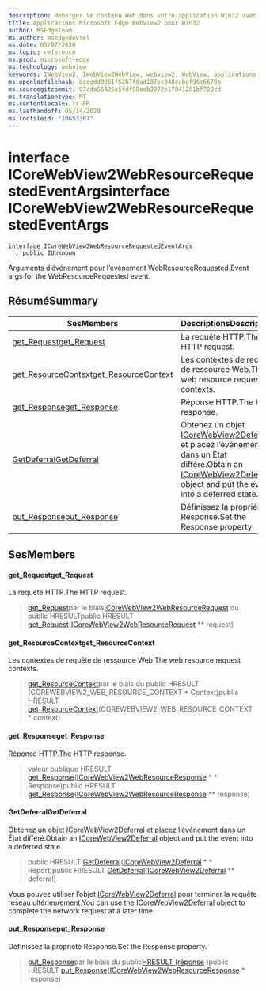 ```yaml
---
description: Héberger le contenu Web dans votre application Win32 avec le contrôle Microsoft Edge WebView2
title: Applications Microsoft Edge WebView2 pour Win32
author: MSEdgeTeam
ms.author: msedgedevrel
ms.date: 05/07/2020
ms.topic: reference
ms.prod: microsoft-edge
ms.technology: webview
keywords: IWebView2, IWebView2WebView, webview2, WebView, applications Win32, Win32, Edge, ICoreWebView2, ICoreWebView2Controller, contrôle de navigateur, html Edge
ms.openlocfilehash: 8cdedd8051f52b7f6ad187ec948eabef96c6670b
ms.sourcegitcommit: 07cda56425e5fdf90eeb3972e17041261bf720cd
ms.translationtype: MT
ms.contentlocale: fr-FR
ms.lasthandoff: 05/14/2020
ms.locfileid: "10653307"
---
```

# <span data-ttu-id="b958e-104">interface ICoreWebView2WebResourceRequestedEventArgs</span><span class="sxs-lookup"><span data-stu-id="b958e-104">interface ICoreWebView2WebResourceRequestedEventArgs</span></span> 

```
interface ICoreWebView2WebResourceRequestedEventArgs
  : public IUnknown
```

<span data-ttu-id="b958e-105">Arguments d’événement pour l’événement WebResourceRequested.</span><span class="sxs-lookup"><span data-stu-id="b958e-105">Event args for the WebResourceRequested event.</span></span>

## <span data-ttu-id="b958e-106">Résumé</span><span class="sxs-lookup"><span data-stu-id="b958e-106">Summary</span></span>

 <span data-ttu-id="b958e-107">Ses</span><span class="sxs-lookup"><span data-stu-id="b958e-107">Members</span></span>                        | <span data-ttu-id="b958e-108">Descriptions</span><span class="sxs-lookup"><span data-stu-id="b958e-108">Descriptions</span></span>
--------------------------------|---------------------------------------------
[<span data-ttu-id="b958e-109">get_Request</span><span class="sxs-lookup"><span data-stu-id="b958e-109">get_Request</span></span>](#get_request) | <span data-ttu-id="b958e-110">La requête HTTP.</span><span class="sxs-lookup"><span data-stu-id="b958e-110">The HTTP request.</span></span>
[<span data-ttu-id="b958e-111">get_ResourceContext</span><span class="sxs-lookup"><span data-stu-id="b958e-111">get_ResourceContext</span></span>](#get_resourcecontext) | <span data-ttu-id="b958e-112">Les contextes de requête de ressource Web.</span><span class="sxs-lookup"><span data-stu-id="b958e-112">The web resource request contexts.</span></span>
[<span data-ttu-id="b958e-113">get_Response</span><span class="sxs-lookup"><span data-stu-id="b958e-113">get_Response</span></span>](#get_response) | <span data-ttu-id="b958e-114">Réponse HTTP.</span><span class="sxs-lookup"><span data-stu-id="b958e-114">The HTTP response.</span></span>
[<span data-ttu-id="b958e-115">GetDeferral</span><span class="sxs-lookup"><span data-stu-id="b958e-115">GetDeferral</span></span>](#getdeferral) | <span data-ttu-id="b958e-116">Obtenez un objet [ICoreWebView2Deferral](icorewebview2deferral.md) et placez l’événement dans un État différé.</span><span class="sxs-lookup"><span data-stu-id="b958e-116">Obtain an [ICoreWebView2Deferral](icorewebview2deferral.md) object and put the event into a deferred state.</span></span>
[<span data-ttu-id="b958e-117">put_Response</span><span class="sxs-lookup"><span data-stu-id="b958e-117">put_Response</span></span>](#put_response) | <span data-ttu-id="b958e-118">Définissez la propriété Response.</span><span class="sxs-lookup"><span data-stu-id="b958e-118">Set the Response property.</span></span>

## <span data-ttu-id="b958e-119">Ses</span><span class="sxs-lookup"><span data-stu-id="b958e-119">Members</span></span>

#### <span data-ttu-id="b958e-120">get_Request</span><span class="sxs-lookup"><span data-stu-id="b958e-120">get_Request</span></span> 

<span data-ttu-id="b958e-121">La requête HTTP.</span><span class="sxs-lookup"><span data-stu-id="b958e-121">The HTTP request.</span></span>

> <span data-ttu-id="b958e-122">[get_Request](#get_request)par le biais[ICoreWebView2WebResourceRequest](icorewebview2webresourcerequest.md) du public HRESULT</span><span class="sxs-lookup"><span data-stu-id="b958e-122">public HRESULT [get_Request](#get_request)([ICoreWebView2WebResourceRequest](icorewebview2webresourcerequest.md) \*\* request)</span></span>

#### <span data-ttu-id="b958e-123">get_ResourceContext</span><span class="sxs-lookup"><span data-stu-id="b958e-123">get_ResourceContext</span></span> 

<span data-ttu-id="b958e-124">Les contextes de requête de ressource Web.</span><span class="sxs-lookup"><span data-stu-id="b958e-124">The web resource request contexts.</span></span>

> <span data-ttu-id="b958e-125">[get_ResourceContext](#get_resourcecontext)par le biais du public HRESULT (COREWEBVIEW2_WEB_RESOURCE_CONTEXT \* Context)</span><span class="sxs-lookup"><span data-stu-id="b958e-125">public HRESULT [get_ResourceContext](#get_resourcecontext)(COREWEBVIEW2_WEB_RESOURCE_CONTEXT \* context)</span></span>

#### <span data-ttu-id="b958e-126">get_Response</span><span class="sxs-lookup"><span data-stu-id="b958e-126">get_Response</span></span> 

<span data-ttu-id="b958e-127">Réponse HTTP.</span><span class="sxs-lookup"><span data-stu-id="b958e-127">The HTTP response.</span></span>

> <span data-ttu-id="b958e-128">valeur publique HRESULT [get_Response](#get_response)([ICoreWebView2WebResourceResponse](icorewebview2webresourceresponse.md) \* \* Response)</span><span class="sxs-lookup"><span data-stu-id="b958e-128">public HRESULT [get_Response](#get_response)([ICoreWebView2WebResourceResponse](icorewebview2webresourceresponse.md) \*\* response)</span></span>

#### <span data-ttu-id="b958e-129">GetDeferral</span><span class="sxs-lookup"><span data-stu-id="b958e-129">GetDeferral</span></span> 

<span data-ttu-id="b958e-130">Obtenez un objet [ICoreWebView2Deferral](icorewebview2deferral.md) et placez l’événement dans un État différé.</span><span class="sxs-lookup"><span data-stu-id="b958e-130">Obtain an [ICoreWebView2Deferral](icorewebview2deferral.md) object and put the event into a deferred state.</span></span>

> <span data-ttu-id="b958e-131">public HRESULT [GetDeferral](#getdeferral)([ICoreWebView2Deferral](icorewebview2deferral.md) \* \* Report)</span><span class="sxs-lookup"><span data-stu-id="b958e-131">public HRESULT [GetDeferral](#getdeferral)([ICoreWebView2Deferral](icorewebview2deferral.md) \*\* deferral)</span></span>

<span data-ttu-id="b958e-132">Vous pouvez utiliser l’objet [ICoreWebView2Deferral](icorewebview2deferral.md) pour terminer la requête réseau ultérieurement.</span><span class="sxs-lookup"><span data-stu-id="b958e-132">You can use the [ICoreWebView2Deferral](icorewebview2deferral.md) object to complete the network request at a later time.</span></span>

#### <span data-ttu-id="b958e-133">put_Response</span><span class="sxs-lookup"><span data-stu-id="b958e-133">put_Response</span></span> 

<span data-ttu-id="b958e-134">Définissez la propriété Response.</span><span class="sxs-lookup"><span data-stu-id="b958e-134">Set the Response property.</span></span>

> <span data-ttu-id="b958e-135">[put_Response](#put_response)par le biais du public[HRESULT (réponse](icorewebview2webresourceresponse.md) )</span><span class="sxs-lookup"><span data-stu-id="b958e-135">public HRESULT [put_Response](#put_response)([ICoreWebView2WebResourceResponse](icorewebview2webresourceresponse.md) \* response)</span></span>

